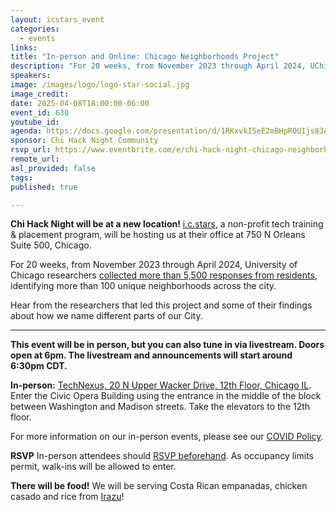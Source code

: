 ```yaml
---
layout: icstars_event
categories:
  - events
links: 
title: "In-person and Online: Chicago Neighborhoods Project"
description: "For 20 weeks, from November 2023 through April 2024, UChicago researchers collected more than 5,500 responses from residents, identifying more than 100 unique neighborhoods across the city. Hear from the researchers that led this project and some of their findings about how we name different parts of our City."
speakers:
image: /images/logo/logo-star-social.jpg
image_credit: 
date: 2025-04-08T18:00:00-06:00
event_id: 630
youtube_id: 
agenda: https://docs.google.com/presentation/d/1RKxvkI5eE2mBHpROUIjs83Aeh9-DnUATEUSDPDuCADc/edit#slide=id.g121c7120608_0_0
sponsor: Chi Hack Night Community
rsvp_url: https://www.eventbrite.com/e/chi-hack-night-chicago-neighborhoods-project-tickets-1290385420529?aff=oddtdtcreator
remote_url: 
asl_provided: false
tags: 
published: true

---
```


<div class="alert alert-info">
  <p><strong>Chi Hack Night will be at a new location!</strong> <a href='https://www.icstars.org/location/chicago/'>i.c.stars</a>, a non-profit tech training & placement program, will be hosting us at their office at 750 N Orleans Suite 500, Chicago.</p>
</div>

For 20 weeks, from November 2023 through April 2024, University of Chicago researchers [collected more than 5,500 responses from residents](https://chicago-neighborhoods.com/), identifying more than 100 unique neighborhoods across the city. 

Hear from the researchers that led this project and some of their findings about how we name different parts of our City.

---

**This event will be in person, but you can also tune in via livestream. Doors open at 6pm. The livestream and announcements will start around 6:30pm CDT.**

**In-person:** <a href='https://www.google.com/maps/place/TechNexus+Venture+Collaborative/@41.8835673,-87.6394085,17z/data=!3m1!4b1!4m5!3m4!1s0x880e2d5be57f04c5:0xa87e47e177660090!8m2!3d41.8835673!4d-87.6372198'>TechNexus, 20 N Upper Wacker Drive, 12th Floor, Chicago IL</a>. Enter the Civic Opera Building using the entrance in the middle of the block between Washington and Madison streets. Take the elevators to the 12th floor.

For more information on our in-person events, please see our [COVID Policy](/blog/2022/09/09/our-covid-19-policy.html). 

**RSVP** In-person attendees should [RSVP beforehand]({{page.rsvp_url}}). As occupancy limits permit, walk-ins will be allowed to enter.

**There will be food!** We will be serving Costa Rican empanadas, chicken casado and rice from [Irazu](https://www.irazuchicago.com/)!
